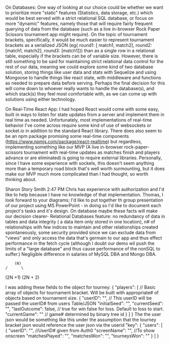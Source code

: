 On Databases: One way of looking at our choice could be whether we want to prioritize more "static" features (Statistics, data storage, etc.) which would be best served with a strict relational SQL database, or focus on more "dynamic" features, namely those that will require fairly frequent querying of data from the database (such as a live in-browser Rock Paper Scissors tournament app might require). On the topic of tournament brackets, specifically, it would be much easier to represent tournament brackets as a serialized JSON (eg{ round1: [ match1, match2], round2: [match1, match2], round3: [match1]}) than as a single row in a relational table, especially if the brackets can be of variable size. However, there is still something to be said for maintaining strict relational data control for the rest of our data, meaning we could explore some kind of two database solution, storing things like user data and stats with Sequelize and using Mongoose to handle things like react state, with middleware and functions as needed to prepare data before serving. Perhaps the final decision for this will come down to whoever really wants to handle the database(s), and which stack(s) they feel most comfortable with, as we can come up with solutions using either technology.





On Real-Time React App: I had hoped React would come with some easy, built in ways to listen for state updates from a server and implement them in real time as needed. Unfortunately, most implementations of real-time behavior I've come across require some kind of use of websockets or socket.io in addition to the standard React library. There does also seem to be an npm package promising some real-time components (https://www.npmjs.com/package/react-realtime) but regardless, implementing something like our MVP (A live in-browser rock-paper-scissors tournament with real-time updates as matches finish and players advance or are eliminated) is going to require external libraries. Personally, since I have some experience with sockets, this doesn't seem anything more than a temporary road block that's well worth surmounting, but it does make our MVP much more complicated than I had thought, so worth thinking about.

Sharon Story Smith 2:47 PM
Chris has experience with authorization and I'd like to help because I have no knowledge of that implementation.   Thomas,  I look forward to  your diagrams; I'd like to put together th group presentation of our project using MS PowerPoint - in doing so I'd like to document each project's tasks and it's design.       On database  maybe these facts will make our decision  clearer- Relational Databases feature: no redundancy of data in tables and data integrity (  a data item only stored in one location), n# of relationships with few indices to maintain and other relationships created spontaneously, some security provided since we can exclude data from "views" and only access the data that's germain to our app and thus effect performance in the fetch cycle (although I doubt our demo wil push the limits of a "large database" and thus cause performance of the nonSQL to suffer.) Negligible difference in salaries of MySQL DBA and Mongo DBA.

        (N)
    /      \
(2N +1) (2N + 2)

I was adding these fields to the object for tourney:
{
    "players": [ // Basic array of objects for tournament bracket. Will be built with appropriate# of objects based on tournament size.
        {
            "userID": "", // This userID will be passed the userID# from users Table/JSON 
            "initialSeed": "",
            "currentSeed": "",
            "lastOutcome": false, // true for win false for loss. Default to loss to start.
            "currentGame": "" // game# determined by binary tree id
        }
    ]
}
The the user json would be something like this under the assumption that the tourney bracket json would reference the user json via the userid "key":
{
    "users": [
        {
            "userID": "", //UserID# given from Auth0
            "screenName": "", //To show onscreen
            "matchesPlayed": "",
            "matchesWon": "",
            "tourneysWon": ""
        }
    ]
}